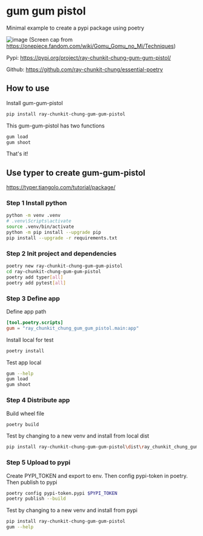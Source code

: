 # gum gum pistol

Minimal example to create a pypi package using poetry

![image](https://user-images.githubusercontent.com/26511618/216767867-50a63a7f-bb39-4020-9227-e6672c454c9a.png)
(Screen cap from <https://onepiece.fandom.com/wiki/Gomu_Gomu_no_Mi/Techniques>)

Pypi: <https://pypi.org/project/ray-chunkit-chung-gum-gum-pistol/>

Github: <https://github.com/ray-chunkit-chung/essential-poetry>

## How to use

Install gum-gum-pistol

```bash
pip install ray-chunkit-chung-gum-gum-pistol
```

This gum-gum-pistol has two functions

```bash
gum load
gum shoot
```

That's it!

## Use typer to create gum-gum-pistol

<https://typer.tiangolo.com/tutorial/package/>

### Step 1 Install python

```bash
python -m venv .venv
# .venv\Scripts\activate
source .venv/bin/activate
python -m pip install --upgrade pip
pip install --upgrade -r requirements.txt
```

### Step 2 Init project and dependencies

```bash
poetry new ray-chunkit-chung-gum-gum-pistol
cd ray-chunkit-chung-gum-gum-pistol
poetry add typer[all]
poetry add pytest[all]
```

### Step 3 Define app

Define app path

```toml
[tool.poetry.scripts]
gum = "ray_chunkit_chung_gum_gum_pistol.main:app"
```

Install local for test

```bash
poetry install
```

Test app local

```bash
gum --help
gum load
gum shoot
```

### Step 4 Distribute app

Build wheel file

```bash
poetry build
```

Test by changing to a new venv and install from local dist

```bash
pip install ray-chunkit-chung-gum-gum-pistol\dist\ray_chunkit_chung_gum_gum_pistol-0.1.0-py3-none-any.whl
```

### Step 5 Upload to pypi

Create PYPI_TOKEN and export to env. Then config pypi-token in poetry. Then publish to pypi

```bash
poetry config pypi-token.pypi $PYPI_TOKEN
poetry publish --build
```

Test by changing to a new venv and install from pypi

```bash
pip install ray-chunkit-chung-gum-gum-pistol
gum --help
```
